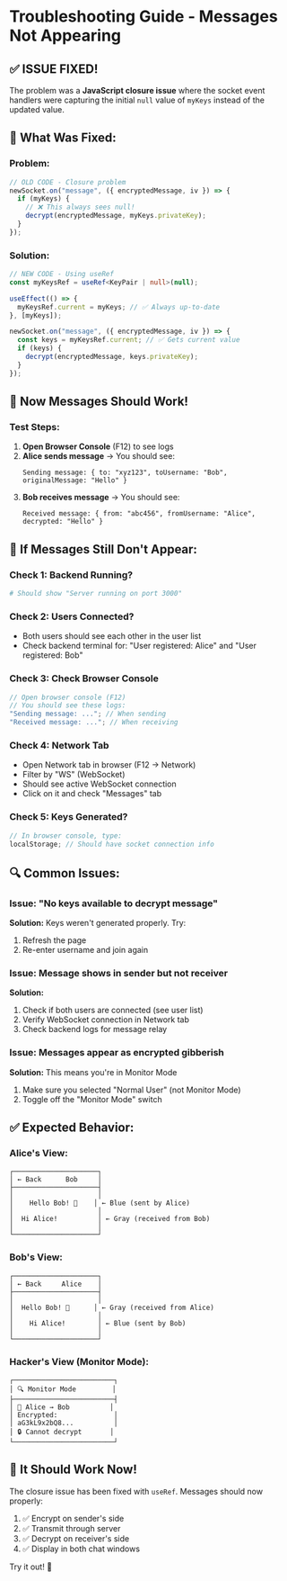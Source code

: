 # Troubleshooting Guide - Messages Not Appearing

## ✅ ISSUE FIXED!

The problem was a **JavaScript closure issue** where the socket event handlers were capturing the initial `null` value of `myKeys` instead of the updated value.

## 🔧 What Was Fixed:

### Problem:

```typescript
// OLD CODE - Closure problem
newSocket.on("message", ({ encryptedMessage, iv }) => {
  if (myKeys) {
    // ❌ This always sees null!
    decrypt(encryptedMessage, myKeys.privateKey);
  }
});
```

### Solution:

```typescript
// NEW CODE - Using useRef
const myKeysRef = useRef<KeyPair | null>(null);

useEffect(() => {
  myKeysRef.current = myKeys; // ✅ Always up-to-date
}, [myKeys]);

newSocket.on("message", ({ encryptedMessage, iv }) => {
  const keys = myKeysRef.current; // ✅ Gets current value
  if (keys) {
    decrypt(encryptedMessage, keys.privateKey);
  }
});
```

## 🎯 Now Messages Should Work!

### Test Steps:

1. **Open Browser Console** (F12) to see logs
2. **Alice sends message** → You should see:
   ```
   Sending message: { to: "xyz123", toUsername: "Bob", originalMessage: "Hello" }
   ```
3. **Bob receives message** → You should see:
   ```
   Received message: { from: "abc456", fromUsername: "Alice", decrypted: "Hello" }
   ```

## 🐛 If Messages Still Don't Appear:

### Check 1: Backend Running?

```bash
# Should show "Server running on port 3000"
```

### Check 2: Users Connected?

- Both users should see each other in the user list
- Check backend terminal for: "User registered: Alice" and "User registered: Bob"

### Check 3: Check Browser Console

```javascript
// Open browser console (F12)
// You should see these logs:
"Sending message: ..."; // When sending
"Received message: ..."; // When receiving
```

### Check 4: Network Tab

- Open Network tab in browser (F12 → Network)
- Filter by "WS" (WebSocket)
- Should see active WebSocket connection
- Click on it and check "Messages" tab

### Check 5: Keys Generated?

```javascript
// In browser console, type:
localStorage; // Should have socket connection info
```

## 🔍 Common Issues:

### Issue: "No keys available to decrypt message"

**Solution:** Keys weren't generated properly. Try:

1. Refresh the page
2. Re-enter username and join again

### Issue: Message shows in sender but not receiver

**Solution:**

1. Check if both users are connected (see user list)
2. Verify WebSocket connection in Network tab
3. Check backend logs for message relay

### Issue: Messages appear as encrypted gibberish

**Solution:** This means you're in Monitor Mode

1. Make sure you selected "Normal User" (not Monitor Mode)
2. Toggle off the "Monitor Mode" switch

## ✅ Expected Behavior:

### Alice's View:

```
┌─────────────────────┐
│ ← Back      Bob     │
├─────────────────────┤
│                     │
│    Hello Bob! 👋    │ ← Blue (sent by Alice)
│                     │
│  Hi Alice!          │ ← Gray (received from Bob)
│                     │
└─────────────────────┘
```

### Bob's View:

```
┌─────────────────────┐
│ ← Back     Alice    │
├─────────────────────┤
│                     │
│  Hello Bob! 👋      │ ← Gray (received from Alice)
│                     │
│    Hi Alice!        │ ← Blue (sent by Bob)
│                     │
└─────────────────────┘
```

### Hacker's View (Monitor Mode):

```
┌─────────────────────────┐
│ 🔍 Monitor Mode         │
├─────────────────────────┤
│ 📡 Alice → Bob          │
│ Encrypted:              │
│ aG3kL9x2bQ8...          │
│ 🔒 Cannot decrypt       │
└─────────────────────────┘
```

## 🎉 It Should Work Now!

The closure issue has been fixed with `useRef`. Messages should now properly:

1. ✅ Encrypt on sender's side
2. ✅ Transmit through server
3. ✅ Decrypt on receiver's side
4. ✅ Display in both chat windows

Try it out! 🚀
